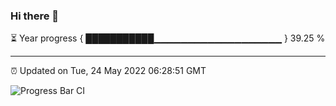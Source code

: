 ### Hi there 👋

⏳ Year progress { ███████████▁▁▁▁▁▁▁▁▁▁▁▁▁▁▁▁▁▁▁ } 39.25 %

---

⏰ Updated on Tue, 24 May 2022 06:28:51 GMT

![Progress Bar CI](https://github.com/ZhaoGui/ZhaoGui/workflows/Progress%20Bar%20CI/badge.svg)
